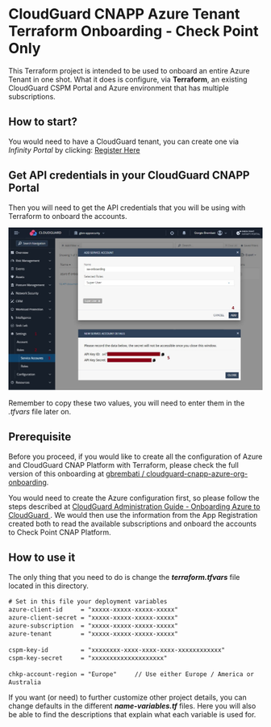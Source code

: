 # CloudGuard CNAPP Azure Tenant Terraform Onboarding - Check Point Only
This Terraform project is intended to be used to onboard an entire Azure Tenant in one shot. What it does is configure, via **Terraform**, an existing CloudGuard CSPM Portal and Azure environment that has multiple subscriptions.      
 
## How to start?
You would need to have a CloudGuard tenant, you can create one via *Infinity Portal* by clicking: [Register Here](https://portal.checkpoint.com/create-account)

## Get API credentials in your CloudGuard CNAPP Portal
Then you will need to get the API credentials that you will be using with Terraform to onboard the accounts.

![Architectural Design](/zimages/create-cnapp-serviceaccount.jpg)

Remember to copy these two values, you will need to enter them in the *.tfvars* file later on.

## Prerequisite
Before you proceed, if you would like to create all the configuration of Azure and CloudGuard CNAP Platform with Terraform, please check the full version of this onboarding at [gbrembati / cloudguard-cnapp-azure-org-onboarding](https://github.com/gbrembati/cloudguard-cnapp-azure-org-onboarding).    

You would need to create the Azure configuration first, so please follow the steps described at [CloudGuard Administration Guide - Onboarding Azure to CloudGuard
](https://sc1.checkpoint.com/documents/CloudGuard_Dome9/Documentation/Getting-Started/Onboarding-Azure.htm?tocpath=Getting%20Started%20with%20CloudGuard%20%7COnboarding%20Cloud%20Environments%20%7COnboarding%20Azure%20Subscriptions%20%7C_____1). We would then use the information from the App Registration created both to read the available subscriptions and onboard the accounts to Check Point CNAP Platform.    

## How to use it
The only thing that you need to do is change the __*terraform.tfvars*__ file located in this directory.

```hcl
# Set in this file your deployment variables
azure-client-id     = "xxxxx-xxxxx-xxxxx-xxxxx"
azure-client-secret = "xxxxx-xxxxx-xxxxx-xxxxx"
azure-subscription  = "xxxxx-xxxxx-xxxxx-xxxxx"
azure-tenant        = "xxxxx-xxxxx-xxxxx-xxxxx"

cspm-key-id         = "xxxxxxxx-xxxx-xxxx-xxxx-xxxxxxxxxxxx"
cspm-key-secret     = "xxxxxxxxxxxxxxxxxxxx"

chkp-account-region = "Europe"     // Use either Europe / America or Australia
```
If you want (or need) to further customize other project details, you can change defaults in the different __*name-variables.tf*__ files. Here you will also be able to find the descriptions that explain what each variable is used for.
